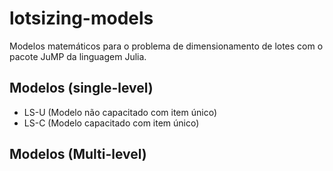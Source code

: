 # lotsizing-models

Modelos matemáticos para o problema de dimensionamento de lotes com o pacote JuMP da linguagem Julia.

## Modelos (single-level)

- LS-U (Modelo não capacitado com item único)
- LS-C (Modelo capacitado com item único)

## Modelos (Multi-level)
